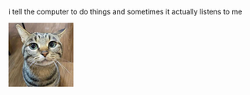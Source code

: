 i tell the computer to do things and sometimes it actually listens to me
<!--START_SECTION:update_image-->
<img src=https://raw.githubusercontent.com/sneakykestrel/sneakykestrel/main/.github/images/fibrouspowder.png height="" width="" align=left alt=kitty />
<!--END_SECTION:update_image-->

